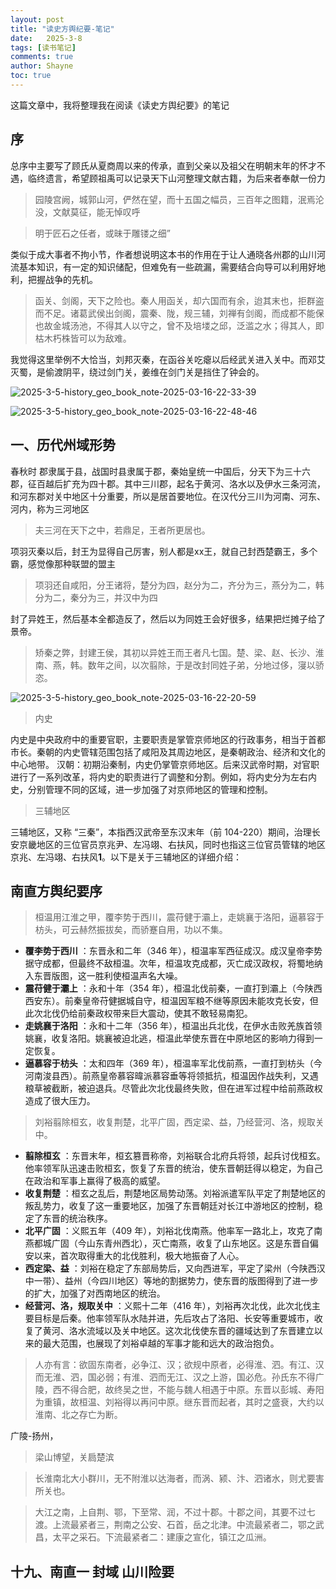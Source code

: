 ```yaml
---
layout: post
title: "读史方舆纪要-笔记"
date:   2025-3-8
tags: [读书笔记]
comments: true
author: Shayne
toc: true
---
```

这篇文章中，我将整理我在阅读《读史方舆纪要》的笔记

<!-- more -->

## 序

总序中主要写了顾氏从夏商周以来的传承，直到父亲以及祖父在明朝末年的怀才不遇，临终遗言，希望顾祖禹可以记录天下山河整理文献古籍，为后来者奉献一份力

> 园陵宫阙，城郭山河，俨然在望，而十五国之幅员，三百年之图籍，泯焉沦没，文献莫征，能无悼叹呼

> 明于匠石之任者，或昧于雕镂之细”

类似于成大事者不拘小节，作者想说明这本书的作用在于让人通晓各州郡的山川河流基本知识，有一定的知识储配，但难免有一些疏漏，需要结合向导可以利用好地利，把握战争的先机。

> 函关、剑阁，天下之险也。秦人用函关，却六国而有余，迨其末也，拒群盗而不足。诸葛武侯出剑阁，震秦、陇，规三辅，刘禅有剑阁，而成都不能保也故金城汤池，不得其人以守之，曾不及培𪣻之邱，泛滥之水；得其人，即枯木朽株皆可以为敌难。

我觉得这里举例不大恰当，刘邦灭秦，在函谷关吃瘪以后经武关进入关中。而邓艾灭蜀，是偷渡阴平，绕过剑门关，姜维在剑门关是挡住了钟会的。

![2025-3-5-history_geo_book_note-2025-03-16-22-33-39](https://secret-land.oss-cn-hangzhou.aliyuncs.com/blog/2025-3-5-history_geo_book_note-2025-03-16-22-33-39.png)

![2025-3-5-history_geo_book_note-2025-03-16-22-48-46](https://secret-land.oss-cn-hangzhou.aliyuncs.com/blog/2025-3-5-history_geo_book_note-2025-03-16-22-48-46.png)

## 一、历代州域形势

春秋时 郡隶属于县，战国时县隶属于郡，秦始皇统一中国后，分天下为三十六郡，征百越后扩充为四十郡。其中三川郡，起名于黄河、洛水以及伊水三条河流，和河东郡对关中地区十分重要，所以是居首要地位。在汉代分三川为河南、河东、河内，称为三河地区

> 夫三河在天下之中，若鼎足，王者所更居也。

项羽灭秦以后，封王为显得自己厉害，别人都是xx王，就自己封西楚霸王，多个霸，感觉像那种联盟的盟主

> 项羽还自咸阳，分王诸将，楚分为四，赵分为二，齐分为三，燕分为二，韩分为二，秦分为三，并汉中为四

封了异姓王，然后基本全都造反了，然后以为同姓王会好很多，结果把烂摊子给了景帝。

> 矫秦之弊，封建王侯，其初以异姓王而王者凡七国。楚、梁、赵、长沙、淮南、燕，韩。数年之间，以次翦除，于是改封同姓子弟，分地过侈，寖以骄恣。

![2025-3-5-history_geo_book_note-2025-03-16-22-20-59](https://secret-land.oss-cn-hangzhou.aliyuncs.com/blog/2025-3-5-history_geo_book_note-2025-03-16-22-20-59.png)

> 内史

内史是中央政府中的重要官职，主要职责是掌管京师地区的行政事务，相当于首都市长。秦朝的内史管辖范围包括了咸阳及其周边地区，是秦朝政治、经济和文化的中心地带。
汉朝：初期沿秦制，内史仍掌管京师地区。后来汉武帝时期，对官职进行了一系列改革，将内史的职责进行了调整和分割。例如，将内史分为左右内史，分别管理不同的区域，进一步加强了对京师地区的管理和控制。

> 三辅地区

三辅地区，又称 “三秦”，本指西汉武帝至东汉末年（前 104-220）期间，治理长安京畿地区的三位官员京兆尹、左冯翊、右扶风，同时也指这三位官员管辖的地区京兆、左冯翊、右扶风**1**。以下是关于三辅地区的详细介绍：

## 南直方舆纪要序

> 桓温用江淮之甲，覆李势于西川，震苻健于灞上，走姚襄于洛阳，逼慕容于枋头，可云赫然振拔矣，而骄蹇自用，功以不集。

* **覆李势于西川** ：东晋永和二年（346 年），桓温率军西征成汉。成汉皇帝李势据守成都，但最终不敌桓温。次年，桓温攻克成都，灭亡成汉政权，将蜀地纳入东晋版图，这一胜利使桓温声名大噪。
* **震苻健于灞上** ：永和十年（354 年），桓温北伐前秦，一直打到灞上（今陕西西安东）。前秦皇帝苻健据城自守，桓温因军粮不继等原因未能攻克长安，但此次北伐仍给前秦政权带来巨大震动，使其不敢轻易南犯。
* **走姚襄于洛阳** ：永和十二年（356 年），桓温出兵北伐，在伊水击败羌族首领姚襄，收复洛阳。姚襄被迫北逃，桓温此举使东晋在中原地区的影响力得到一定恢复。
* **逼慕容于枋头** ：太和四年（369 年），桓温率军北伐前燕，一直打到枋头（今河南浚县西）。前燕皇帝慕容暐派慕容垂等将领抵抗，桓温因作战失利，又遇粮草被截断，被迫退兵。尽管此次北伐最终失败，但在进军过程中给前燕政权造成了很大压力。

> 刘裕翦除桓玄，收复荆楚，北平广固，西定梁、益，乃经营河、洛，规取关中。

* **翦除桓玄** ：东晋末年，桓玄篡晋称帝，刘裕联合北府兵将领，起兵讨伐桓玄。他率领军队迅速击败桓玄，恢复了东晋的统治，使东晋朝廷得以稳定，为自己在政治和军事上赢得了极高的威望。
* **收复荆楚** ：桓玄之乱后，荆楚地区局势动荡。刘裕派遣军队平定了荆楚地区的叛乱势力，收复了这一重要地区，加强了东晋朝廷对长江中游地区的控制，稳定了东晋的统治秩序。
* **北平广固** ：义熙五年（409 年），刘裕北伐南燕。他率军一路北上，攻克了南燕都城广固（今山东青州西北），灭亡南燕，收复了山东地区。这是东晋自偏安以来，首次取得重大的北伐胜利，极大地振奋了人心。
* **西定梁、益** ：刘裕在稳定了东部局势后，又向西进军，平定了梁州（今陕西汉中一带）、益州（今四川地区）等地的割据势力，使东晋的版图得到了进一步的扩大，加强了对西南地区的统治。
* **经营河、洛，规取关中** ：义熙十二年（416 年），刘裕再次北伐，此次北伐主要目标是后秦。他率领军队水陆并进，先后攻占了洛阳、长安等重要城市，收复了黄河、洛水流域以及关中地区。这次北伐使东晋的疆域达到了东晋建立以来的最大范围，也展现了刘裕卓越的军事才能和远大的政治抱负。

> 人亦有言：欲固东南者，必争江、汉；欲规中原者，必得淮、泗。有江、汉而无淮、泗，国必弱；有淮、泗而无江、汉之上游，国必危。孙氏东不得广陵，西不得合肥，故终吴之世，不能与魏人相遇于中原。东晋以彭城、寿阳为重镇，故桓温、刘裕得以再问中原。继东晋而起者，其时之盛衰，大约以淮南、北之存亡为断。

广陵-扬州，


> 梁山博望，关扃楚滨

> 长淮南北大小群川，无不附淮以达海者，而涡、颍、汴、泗诸水，则尤要害所关也。



> 大江之南，上自荆、鄂，下至常、润，不过十郡。十郡之间，其要不过七渡。上流最紧者三，荆南之公安、石首，岳之北津。中流最紧者二，鄂之武昌，太平之采石。下流最紧者二：建康之宣化，镇江之瓜洲。

## 十九、南直一 封域 山川险要
